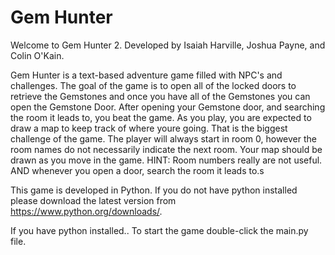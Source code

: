 # Gem Hunter 
Welcome to Gem Hunter 2.  Developed by Isaiah Harville, Joshua Payne, and Colin O'Kain.

Gem Hunter is a text-based adventure game filled with NPC's and challenges.  The goal of the game is to open all of the locked doors to retrieve the Gemstones and
once you have all of the Gemstones you can open the Gemstone Door.  After opening your Gemstone door, and searching the room it leads to, you beat the game.
As you play, you are expected to draw a map to keep track of where youre going.  That is the biggest challenge of the game.  The player will always start in 
room 0, however the room names do not necessarily indicate the next room.  Your map should be drawn as you move in the game.
HINT: Room numbers really are not useful.  AND whenever you open a door, search the room it leads to.s


This game is developed in Python.  If you do not have python installed please download the latest version from https://www.python.org/downloads/.

If you have python installed..
To start the game double-click the main.py file.